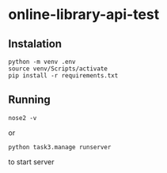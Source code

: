 # online-library-api-test

## Instalation

```
python -m venv .env
source venv/Scripts/activate
pip install -r requirements.txt
```

## Running

```
nose2 -v
```

or

```
python task3.manage runserver
```

to start server
